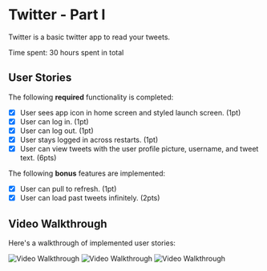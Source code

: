 # Twitter - Part I

Twitter is a basic twitter app to read your tweets.

Time spent: 30 hours spent in total

## User Stories

The following **required** functionality is completed:

- [x] User sees app icon in home screen and styled launch screen. (1pt)
- [x] User can log in. (1pt)
- [x] User can log out. (1pt)
- [x] User stays logged in across restarts. (1pt)
- [x] User can view tweets with the user profile picture, username, and tweet text. (6pts)

The following **bonus** features are implemented:

- [x] User can pull to refresh. (1pt)
- [x] User can load past tweets infinitely. (2pts)

## Video Walkthrough

Here's a walkthrough of implemented user stories:

<img src='http://g.recordit.co/ndKdcECrNf.gif' title='Video Walkthrough' width='' alt='Video Walkthrough' />

<img src='http://g.recordit.co/vyGIg38JKD.gif' title='Video Walkthrough' width='' alt='Video Walkthrough' />

<img src='http://g.recordit.co/7SCgHAESD2.gif' title='Video Walkthrough' width='' alt='Video Walkthrough' />

